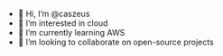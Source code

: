- 👋 Hi, I’m @caszeus
- 👀 I’m interested in cloud
- 🌱 I’m currently learning AWS
- 💞️ I’m looking to collaborate on open-source projects

<!---
caszeus/caszeus is a ✨ special ✨ repository because its `README.md` (this file) appears on your GitHub profile.
You can click the Preview link to take a look at your changes.
--->
